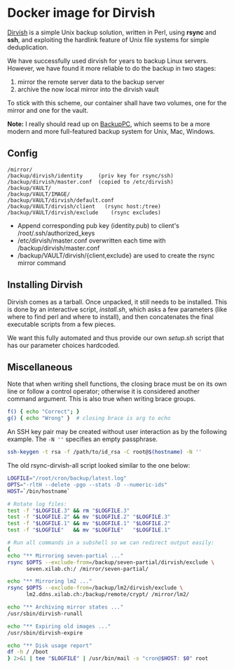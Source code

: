# Docker image for Dirvish

[Dirvish][dirvish] is a simple Unix backup solution,
written in Perl, using **rsync** and **ssh**, and
exploiting the hardlink feature of Unix file systems
for simple deduplication.

We have successfully used dirvish for years to backup
Linux servers. However, we have found it more reliable
to do the backup in two stages:

1. mirror the remote server data to the backup server
2. archive the now local mirror into the dirvish vault

To stick with this scheme, our container shall have
two volumes, one for the mirror and one for the vault.

**Note:** I really should read up on [BackupPC][backuppc],
which seems to be a more modern and more full-featured
backup system for Unix, Mac, Windows.

## Config

```text
/mirror/
/backup/dirvish/identity     (priv key for rsync/ssh)
/backup/dirvish/master.conf  (copied to /etc/dirvish)
/backup/VAULT/
/backup/VAULT/IMAGE/
/backup/VAULT/dirvish/default.conf
/backup/VAULT/dirvish/client   (rsync host:/tree)
/backup/VAULT/dirvish/exclude    (rsync excludes)
```

- Append corresponding pub key (identity.pub) to client's
  /root/.ssh/authorized_keys
- /etc/dirvish/master.conf overwritten each time with
  /backup/dirvish/master.conf
- /backup/VAULT/dirvish/{client,exclude} are used to
  create the rsync mirror command

## Installing Dirvish

Dirvish comes as a tarball. Once unpacked, it still needs
to be installed. This is done by an interactive script,
*install.sh*, which asks a few parameters (like where
to find perl and where to install), and then concatenates
the final executable scripts from a few pieces.

We want this fully automated and thus provide our own
*setup.sh* script that has our parameter choices hardcoded.

## Miscellaneous

Note that when writing shell functions, the closing
brace must be on its own line or follow a control operator;
otherwise it is considered another command argument.
This is also true when writing brace groups.

```sh
f() { echo "Correct"; }
g() { echo "Wrong" }  # closing brace is arg to echo
```

An SSH key pair may be created without user interaction
as by the following example. The `-N ''` specifies an
empty passphrase.

```sh
ssh-keygen -t rsa -f /path/to/id_rsa -C root@$(hostname) -N ''
```

The old rsync-dirvish-all script looked similar to the one below:

```sh
LOGFILE="/root/cron/backup/latest.log"
OPTS="-rltH --delete -pgo --stats -D --numeric-ids"
HOST=`/bin/hostname`

# Rotate log files:
test -f "$LOGFILE.3" && rm "$LOGFILE.3"
test -f "$LOGFILE.2" && mv "$LOGFILE.2" "$LOGFILE.3"
test -f "$LOGFILE.1" && mv "$LOGFILE.1" "$LOGFILE.2"
test -f "$LOGFILE"   && mv "$LOGFILE"   "$LOGFILE.1"

# Run all commands in a subshell so we can redirect output easily:
{
echo "** Mirroring seven-partial ..."
rsync $OPTS --exclude-from=/backup/seven-partial/dirvish/exclude \
      seven.xilab.ch:/ /mirror/seven-partial/

echo "** Mirroring lm2 ..."
rsync $OPTS --exclude-from=/backup/lm2/dirvish/exclude \
      lm2.ddns.xilab.ch:/backup/remote/crypt/ /mirror/lm2/

echo "** Archiving mirror states ..."
/usr/sbin/dirvish-runall

echo "** Expiring old images ..."
/usr/sbin/dirvish-expire

echo "** Disk usage report"
df -h / /boot
} 2>&1 | tee "$LOGFILE" | /usr/bin/mail -s "cron@$HOST: $0" root
```

[dirvish]: http://www.dirvish.org/
[backuppc]: https://backuppc.github.io/backuppc/
